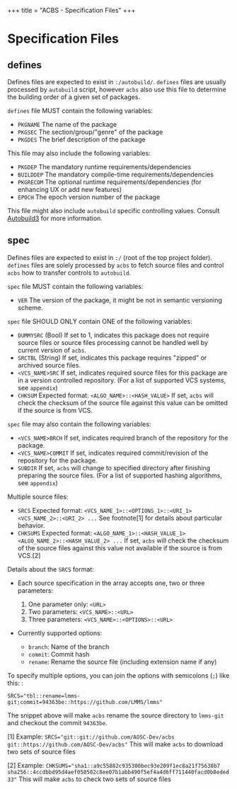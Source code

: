 +++
title = "ACBS - Specification Files"
+++

Specification Files
===================

defines
-------

Defines files are expected to exist in `:/autobuild/`. `defines` files
are usually processed by `autobuild` script, however `acbs` also use
this file to determine the building order of a given set of packages.

`defines` file MUST contain the following variables:

-   `PKGNAME` The name of the package
-   `PKGSEC` The section/group/"genre" of the package
-   `PKGDES` The brief description of the package

This file may also include the following variables:

-   `PKGDEP` The mandatory runtime requirements/dependencies
-   `BUILDDEP` The mandatory compile-time requirements/dependencies
-   `PKGRECOM` The optional runtime requirements/dependencies (for
    enhancing UX or add new features)
-   `EPOCH` The epoch version number of the package

This file might also include `autobuild` specific controlling values.
Consult
[Autobuild3](@/developer/packaging/autobuild3-manual.md#the-defines-file)
for more information.

spec
----

Defines files are expected to exist in `:/` (root of the top project
folder). `defines` files are solely processed by `acbs` to fetch source
files and control `acbs` how to transfer controls to `autobuild`.

`spec` file MUST contain the following variables:

-   `VER` The version of the package, it might be not in semantic
    versioning scheme.

`spec` file SHOULD ONLY contain ONE of the following variables:

-   `DUMMYSRC` (Bool) If set to 1, indicates this package does not
    require source files or source files processing cannot be handled
    well by current version of `acbs`.
-   `SRCTBL` (String) If set, indicates this package requires "zipped"
    or archived source files.
-   `<VCS_NAME>SRC` If set, indicates required source files for this
    package are in a version controlled repository. (For a list of
    supported VCS systems, see `appendix`)
-   `CHKSUM` Expected format: `<ALGO_NAME>::<HASH_VALUE>` If set, `acbs`
    will check the checksum of the source file against this value can be
    omitted if the source is from VCS.

`spec` file may also contain the following variables:

-   `<VCS_NAME>BRCH` If set, indicates required branch of the repository
    for the package.
-   `<VCS_NAME>COMMIT` If set, indicates required commit/revision of the
    repository for the package.
-   `SUBDIR` If set, `acbs` will change to specified directory after
    finishing preparing the source files. (For a list of supported
    hashing algorithms, see `appendix`)

Multiple source files:

-   `SRCS` Expected format:
    `<VCS_NAME_1>::<OPTIONS_1>::<URI_1> <VCS_NAME_2>::<URI_2> ...` See
    footnote[1] for details about particular behavior.
-   `CHKSUMS` Expected format:
    `<ALGO_NAME_1>::<HASH_VALUE_1> <ALGO_NAME_2>::<HASH_VALUE_2> ...` If
    set, `acbs` will check the checksum of the source files against this
    value not available if the source is from VCS.[2]

Details about the `SRCS` format:

-   Each source specification in the array accepts one, two or three parameters:  
    1.  One parameter only: `<URL>`
    2.  Two parameters: `<VCS_NAME>::<URL>`
    3.  Three parameters: `<VCS_NAME>::<OPTIONS>::<URL>`

-   Currently supported options:  
    -   `branch`: Name of the branch
    -   `commit`: Commit hash
    -   `rename`: Rename the source file (including extension name if
        any)

To specify multiple options, you can join the options with semicolons
(`;`) like this: :

    SRCS="tbl::rename=lmms-git;commit=94363be::https://github.com/LMMS/lmms"

The snippet above will make `acbs` rename the source directory to
`lmms-git` and checkout the commit `94363be`.

[1] Example:
`SRCS="git::git://github.com/AOSC-Dev/acbs git::https://github.com/AOSC-Dev/acbs"`
This will make `acbs` to download two sets of source files

[2] Example:
`CHKSUMS="sha1::a9c55882c935300bec93e209f1ec8a21f75638b7 sha256::4ccdbbd95d4aef058502c8ee07b1abb490f5ef4a4d6ff711440facd0b8eded33"`
This will make `acbs` to check two sets of source files
